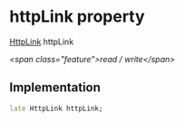 


# httpLink property







[HttpLink](https:pub.dev/documentation/gql_http_link/1.0.1/gql_http_link/HttpLink-class.html) httpLink
  
_\<span class="feature"\>read / write\</span\>_






## Implementation

```dart
late HttpLink httpLink;
```







